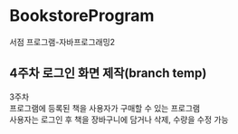 # BookstoreProgram
서점 프로그램-자바프로그래밍2

4주차
로그인 화면 제작(branch temp)  
------------------------------------------------------------------  
3주차  
프로그램에 등록된 책을 사용자가 구매할 수 있는 프로그램  
사용자는 로그인 후 책을 장바구니에 담거나 삭제, 수량을 수정 가능
